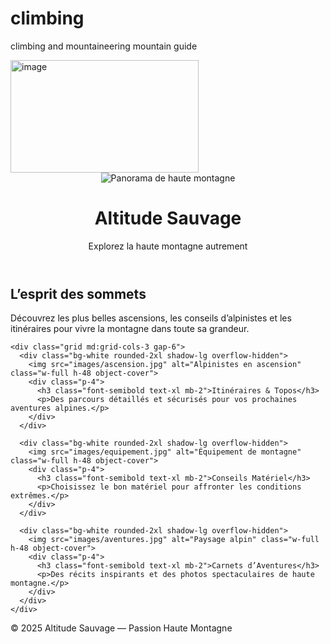 # climbing
climbing and mountaineering mountain guide



<img width="301" height="180" alt="image" src="https://github.com/user-attachments/assets/0f6d2a99-66de-44fe-b70a-29775344c671" />
<!DOCTYPE html>
<html lang="fr">
<head>
  <meta charset="UTF-8">
  <meta name="viewport" content="width=device-width, initial-scale=1.0">
  <title>Altitude Sauvage - Haute Montagne</title>
  <link href="https://cdn.jsdelivr.net/npm/tailwindcss@3.3.2/dist/tailwind.min.css" rel="stylesheet">
</head>
<body class="bg-gray-100 text-gray-800">
  <header class="relative">
    <img src="images/montagne-header.jpg" alt="Panorama de haute montagne" class="w-full h-[70vh] object-cover brightness-75">
    <div class="absolute inset-0 flex flex-col items-center justify-center text-white text-center">
      <h1 class="text-5xl font-bold drop-shadow-lg">Altitude Sauvage</h1>
      <p class="text-xl mt-4">Explorez la haute montagne autrement</p>
    </div>
  </header>

  <section class="max-w-5xl mx-auto py-12 px-4">
    <h2 class="text-3xl font-bold mb-6 text-center">L’esprit des sommets</h2>
    <p class="text-lg text-gray-700 mb-8 text-center">
      Découvrez les plus belles ascensions, les conseils d’alpinistes et les itinéraires pour vivre la montagne dans toute sa grandeur.
    </p>

    <div class="grid md:grid-cols-3 gap-6">
      <div class="bg-white rounded-2xl shadow-lg overflow-hidden">
        <img src="images/ascension.jpg" alt="Alpinistes en ascension" class="w-full h-48 object-cover">
        <div class="p-4">
          <h3 class="font-semibold text-xl mb-2">Itinéraires & Topos</h3>
          <p>Des parcours détaillés et sécurisés pour vos prochaines aventures alpines.</p>
        </div>
      </div>

      <div class="bg-white rounded-2xl shadow-lg overflow-hidden">
        <img src="images/equipement.jpg" alt="Équipement de montagne" class="w-full h-48 object-cover">
        <div class="p-4">
          <h3 class="font-semibold text-xl mb-2">Conseils Matériel</h3>
          <p>Choisissez le bon matériel pour affronter les conditions extrêmes.</p>
        </div>
      </div>

      <div class="bg-white rounded-2xl shadow-lg overflow-hidden">
        <img src="images/aventures.jpg" alt="Paysage alpin" class="w-full h-48 object-cover">
        <div class="p-4">
          <h3 class="font-semibold text-xl mb-2">Carnets d’Aventures</h3>
          <p>Des récits inspirants et des photos spectaculaires de haute montagne.</p>
        </div>
      </div>
    </div>
  </section>

  <footer class="bg-gray-900 text-gray-300 py-6 text-center">
    © 2025 Altitude Sauvage — Passion Haute Montagne
  </footer>
</body>
</html>
